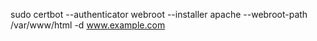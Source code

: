 sudo certbot --authenticator webroot --installer apache --webroot-path /var/www/html -d www.example.com
